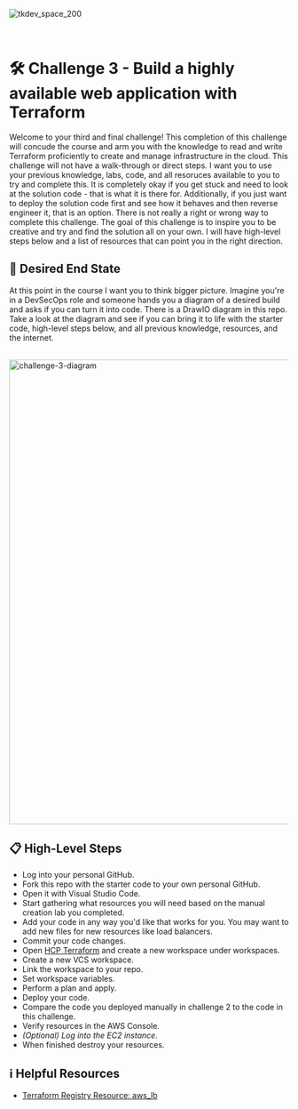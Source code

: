 ![tkdev_space_200](https://github.com/user-attachments/assets/31af05be-97b5-4d4e-82ef-4f23203eb7ac)

<br>

# 🛠️ Challenge 3 - Build a highly available web application with Terraform

Welcome to your third and final challenge! This completion of this challenge will concude the course and arm you with the knowledge to read and write Terraform proficiently to create and manage infrastructure in the cloud. This challenge will not have a walk-through or direct steps. I want you to use your previous knowledge, labs, code, and all resoruces available to you to try and complete this. It is completely okay if you get stuck and need to look at the solution code - that is what it is there for. Additionally, if you just want to deploy the solution code first and see how it behaves and then reverse engineer it, that is an option. There is not really a right or wrong way to complete this challenge. The goal of this challenge is to inspire you to be creative and try and find the solution all on your own. I will have high-level steps below and a list of resources that can point you in the right direction.  

## 🏁 Desired End State

At this point in the course I want you to think bigger picture. Imagine you're in a DevSecOps role and someone hands you a diagram of a desired build and asks if you can turn it into code. There is a DrawIO diagram in this repo. Take a look at the diagram and see if you can bring it to life with the starter code, high-level steps below, and all previous knowledge, resources, and the internet. 

<br>

<img width="622" height="836" alt="challenge-3-diagram" src="https://github.com/user-attachments/assets/ca2df17e-2d09-458c-b22c-7aa55c5027ba" />

<br>

## 📋 High-Level Steps

- Log into your personal GitHub.
- Fork this repo with the starter code to your own personal GitHub.
- Open it with Visual Studio Code.
- Start gathering what resources you will need based on the manual creation lab you completed.
- Add your code in any way you'd like that works for you. You may want to add new files for new resources like load balancers.
- Commit your code changes.
- Open [HCP Terraform](https://app.terraform.io/app) and create a new workspace under workspaces.
- Create a new VCS workspace.
- Link the workspace to your repo.
- Set workspace variables.
- Perform a plan and apply.
- Deploy your code.
- Compare the code you deployed manually in challenge 2 to the code in this challenge.
- Verify resources in the AWS Console.
- *(Optional) Log into the EC2 instance.*
- When finished destroy your resources.

## ℹ️ Helpful Resources

- [Terraform Registry Resource: aws_lb](https://registry.terraform.io/providers/hashicorp/aws/latest/docs/resources/lb)
